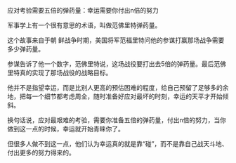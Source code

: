 应对考验需要五倍的弹药量：幸运需要你付出n倍的努力

军事学上有一个很有意思的术语，叫做范佛里特弹药量。

这个故事来自于朝 鲜战争时期，美国将军范福里特问他的参谋打赢那场战争需要多少弹药量。

参谋告诉了他一个数字，范佛里特说，这场战役要打出去5倍的弹药量。最后范佛里特真的实现了那场战役的战略目标。

他并不是指望幸运，而是比别人更高的预估困难的程度，给自己预留了足够多的余地，把每一个细节都考虑周全，随时准备好应对最坏的时刻，幸运的天平才开始倾斜。

换句话说，应对最艰难的考验，需要你准备五倍的弹药量，付出n倍的努力，当你做到这一点的时候，幸运就开始青睐你了。


但很多人做不到这一点，他们认为幸运真的就是靠“碰”，而不是靠自己战天斗地、付出更多的努力得来的。